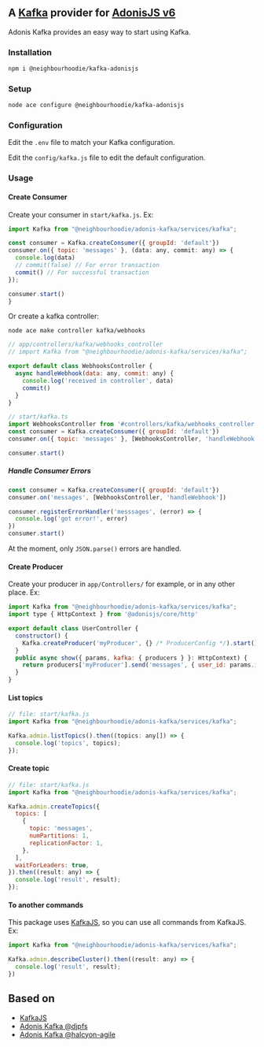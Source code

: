 ## A [Kafka](http://kafka.apache.org) provider for [AdonisJS v6](https://adonisjs.com/)

Adonis Kafka provides an easy way to start using Kafka.

### Installation

```bash
npm i @neighbourhoodie/kafka-adonisjs
```

### Setup

```bash
node ace configure @neighbourhoodie/kafka-adonisjs
```

### Configuration

Edit the `.env` file to match your Kafka configuration.

Edit the `config/kafka.js` file to edit the default configuration.

### Usage

#### Create Consumer

Create your consumer in `start/kafka.js`. Ex:

```js
import Kafka from "@neighbourhoodie/adonis-kafka/services/kafka";

const consumer = Kafka.createConsumer({ groupId: 'default'})
consumer.on({ topic: 'messages' }, (data: any, commit: any) => {
  console.log(data)
  // commit(false) // For error transaction
  commit() // For successful transaction
});

consumer.start()
}
```

Or create a kafka controller:

```shell
node ace make controller kafka/webhooks
```

```js
// app/controllers/kafka/webhooks_controller
// import Kafka from "@neighbourhoodie/adonis-kafka/services/kafka";

export default class WebhooksController {
  async handleWebhook(data: any, commit: any) {
    console.log('received in controller', data)
    commit()
  }
}
```

```js
// start/kafka.ts
import WebhooksController from '#controllers/kafka/webhooks_controller'
const consumer = Kafka.createConsumer({ groupId: 'default'})
consumer.on({ topic: 'messages' }, [WebhooksController, 'handleWebhook'])

consumer.start()
```

##### Handle Consumer Errors

```js
const consumer = Kafka.createConsumer({ groupId: 'default'})
consumer.on('messages', [WebhooksController, 'handleWebhook'])

consumer.registerErrorHandler('messsages', (error) => {
  console.log('got error!', error)
})
consumer.start()
```

At the moment, only `JSON.parse()` errors are handled.

#### Create Producer

Create your producer in `app/Controllers/` for example, or in any other place. Ex:

```js
import Kafka from "@neighbourhoodie/adonis-kafka/services/kafka";
import type { HttpContext } from '@adonisjs/core/http'

export default class UserController {
  constructor() {
    Kafka.createProducer('myProducer', {} /* ProducerConfig */).start()
  }
  public async show({ params, kafka: { producers } }: HttpContext) {
    return producers['myProducer'].send('messages', { user_id: params.id })
  }
}
```

#### List topics

```js
// file: start/kafka.js
import Kafka from "@neighbourhoodie/adonis-kafka/services/kafka";

Kafka.admin.listTopics().then((topics: any[]) => {
  console.log('topics', topics);
});
```

#### Create topic

```js
// file: start/kafka.js
import Kafka from "@neighbourhoodie/adonis-kafka/services/kafka";

Kafka.admin.createTopics({
  topics: [
    {
      topic: 'messages',
      numPartitions: 1,
      replicationFactor: 1,
    },
  ],
  waitForLeaders: true,
}).then((result: any) => {
  console.log('result', result);
});
```

#### To another commands

This package uses [KafkaJS](https://kafka.js.org/docs), so you can use all commands from KafkaJS. Ex:

```js
import Kafka from "@neighbourhoodie/adonis-kafka/services/kafka";

Kafka.admin.describeCluster().then((result: any) => {
  console.log('result', result);
})
```

## Based on

- [KafkaJS](https://kafka.js.org/)</a>
- [Adonis Kafka @djpfs](https://github.com/djpfs/adonis-kafka)
- [Adonis Kafka @halcyon-agile](https://github.com/halcyon-agile/adonis-kafka)
